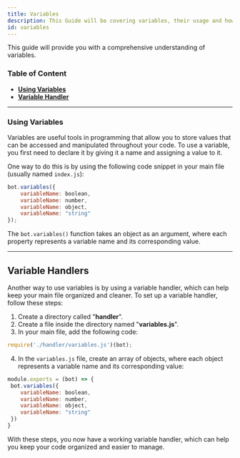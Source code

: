 ```yaml
---
title: Variables
description: This Guide will be covering variables, their usage and how to store variables in other files.
id: variables
---
```


This guide will provide you with a comprehensive understanding of variables.

### Table of Content

- **[Using Variables][1]**
- **[Variable Handler][2]**

---


### Using Variables

Variables are useful tools in programming that allow you to store values that can be accessed and manipulated throughout your code. To use a variable, you first need to declare it by giving it a name and assigning a value to it.

One way to do this is by using the following code snippet in your main file (usually named `index.js`):

```js
bot.variables({
    variableName: boolean,
    variableName: number,
    variableName: object,
    variableName: "string"
});
```

The `bot.variables()` function takes an object as an argument, where each property represents a variable name and its corresponding value.

---

## Variable Handlers

Another way to use variables is by using a variable handler, which can help keep your main file organized and cleaner. To set up a variable handler, follow these steps:

1. Create a directory called "**handler**".
2. Create a file inside the directory named "**variables.js**".
3. In your main file, add the following code:

```js
require('./handler/variables.js')(bot);
```

4. In the `variables.js` file, create an array of objects, where each object represents a variable name and its corresponding value:

```js
module.exports = (bot) => { 
 bot.variables({
    variableName: boolean,
    variableName: number,
    variableName: object,
    variableName: "string"
 })
}
```

With these steps, you now have a working variable handler, which can help you keep your code organized and easier to manage.

<!--- links -->

[1]: #using-variables
[2]: #variable-handler
[3]: #variable-functions
[aoi-github]: https://github.com/akaruidevelopment/aoi.js#v6